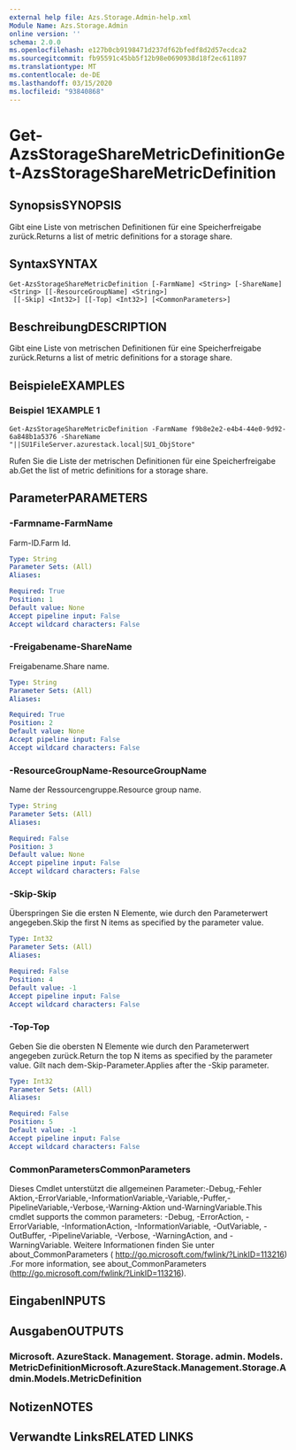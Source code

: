 ```yaml
---
external help file: Azs.Storage.Admin-help.xml
Module Name: Azs.Storage.Admin
online version: ''
schema: 2.0.0
ms.openlocfilehash: e127b0cb9198471d237df62bfedf8d2d57ecdca2
ms.sourcegitcommit: fb95591c45bb5f12b98e0690938d18f2ec611897
ms.translationtype: MT
ms.contentlocale: de-DE
ms.lasthandoff: 03/15/2020
ms.locfileid: "93840868"
---
```

# <span data-ttu-id="9cddd-101">Get-AzsStorageShareMetricDefinition</span><span class="sxs-lookup"><span data-stu-id="9cddd-101">Get-AzsStorageShareMetricDefinition</span></span>

## <span data-ttu-id="9cddd-102">Synopsis</span><span class="sxs-lookup"><span data-stu-id="9cddd-102">SYNOPSIS</span></span>
<span data-ttu-id="9cddd-103">Gibt eine Liste von metrischen Definitionen für eine Speicherfreigabe zurück.</span><span class="sxs-lookup"><span data-stu-id="9cddd-103">Returns a list of metric definitions for a storage share.</span></span>

## <span data-ttu-id="9cddd-104">Syntax</span><span class="sxs-lookup"><span data-stu-id="9cddd-104">SYNTAX</span></span>

```
Get-AzsStorageShareMetricDefinition [-FarmName] <String> [-ShareName] <String> [[-ResourceGroupName] <String>]
 [[-Skip] <Int32>] [[-Top] <Int32>] [<CommonParameters>]
```

## <span data-ttu-id="9cddd-105">Beschreibung</span><span class="sxs-lookup"><span data-stu-id="9cddd-105">DESCRIPTION</span></span>
<span data-ttu-id="9cddd-106">Gibt eine Liste von metrischen Definitionen für eine Speicherfreigabe zurück.</span><span class="sxs-lookup"><span data-stu-id="9cddd-106">Returns a list of metric definitions for a storage share.</span></span>

## <span data-ttu-id="9cddd-107">Beispiele</span><span class="sxs-lookup"><span data-stu-id="9cddd-107">EXAMPLES</span></span>

### <span data-ttu-id="9cddd-108">Beispiel 1</span><span class="sxs-lookup"><span data-stu-id="9cddd-108">EXAMPLE 1</span></span>
```
Get-AzsStorageShareMetricDefinition -FarmName f9b8e2e2-e4b4-44e0-9d92-6a848b1a5376 -ShareName "||SU1FileServer.azurestack.local|SU1_ObjStore"
```

<span data-ttu-id="9cddd-109">Rufen Sie die Liste der metrischen Definitionen für eine Speicherfreigabe ab.</span><span class="sxs-lookup"><span data-stu-id="9cddd-109">Get the list of metric definitions for a storage share.</span></span>

## <span data-ttu-id="9cddd-110">Parameter</span><span class="sxs-lookup"><span data-stu-id="9cddd-110">PARAMETERS</span></span>

### <span data-ttu-id="9cddd-111">-Farmname</span><span class="sxs-lookup"><span data-stu-id="9cddd-111">-FarmName</span></span>
<span data-ttu-id="9cddd-112">Farm-ID.</span><span class="sxs-lookup"><span data-stu-id="9cddd-112">Farm Id.</span></span>

```yaml
Type: String
Parameter Sets: (All)
Aliases:

Required: True
Position: 1
Default value: None
Accept pipeline input: False
Accept wildcard characters: False
```

### <span data-ttu-id="9cddd-113">-Freigabename</span><span class="sxs-lookup"><span data-stu-id="9cddd-113">-ShareName</span></span>
<span data-ttu-id="9cddd-114">Freigabename.</span><span class="sxs-lookup"><span data-stu-id="9cddd-114">Share name.</span></span>

```yaml
Type: String
Parameter Sets: (All)
Aliases:

Required: True
Position: 2
Default value: None
Accept pipeline input: False
Accept wildcard characters: False
```

### <span data-ttu-id="9cddd-115">-ResourceGroupName</span><span class="sxs-lookup"><span data-stu-id="9cddd-115">-ResourceGroupName</span></span>
<span data-ttu-id="9cddd-116">Name der Ressourcengruppe.</span><span class="sxs-lookup"><span data-stu-id="9cddd-116">Resource group name.</span></span>

```yaml
Type: String
Parameter Sets: (All)
Aliases:

Required: False
Position: 3
Default value: None
Accept pipeline input: False
Accept wildcard characters: False
```

### <span data-ttu-id="9cddd-117">-Skip</span><span class="sxs-lookup"><span data-stu-id="9cddd-117">-Skip</span></span>
<span data-ttu-id="9cddd-118">Überspringen Sie die ersten N Elemente, wie durch den Parameterwert angegeben.</span><span class="sxs-lookup"><span data-stu-id="9cddd-118">Skip the first N items as specified by the parameter value.</span></span>

```yaml
Type: Int32
Parameter Sets: (All)
Aliases:

Required: False
Position: 4
Default value: -1
Accept pipeline input: False
Accept wildcard characters: False
```

### <span data-ttu-id="9cddd-119">-Top</span><span class="sxs-lookup"><span data-stu-id="9cddd-119">-Top</span></span>
<span data-ttu-id="9cddd-120">Geben Sie die obersten N Elemente wie durch den Parameterwert angegeben zurück.</span><span class="sxs-lookup"><span data-stu-id="9cddd-120">Return the top N items as specified by the parameter value.</span></span>
<span data-ttu-id="9cddd-121">Gilt nach dem-Skip-Parameter.</span><span class="sxs-lookup"><span data-stu-id="9cddd-121">Applies after the -Skip parameter.</span></span>

```yaml
Type: Int32
Parameter Sets: (All)
Aliases:

Required: False
Position: 5
Default value: -1
Accept pipeline input: False
Accept wildcard characters: False
```

### <span data-ttu-id="9cddd-122">CommonParameters</span><span class="sxs-lookup"><span data-stu-id="9cddd-122">CommonParameters</span></span>
<span data-ttu-id="9cddd-123">Dieses Cmdlet unterstützt die allgemeinen Parameter:-Debug,-Fehler Aktion,-ErrorVariable,-InformationVariable,-Variable,-Puffer,-PipelineVariable,-Verbose,-Warning-Aktion und-WarningVariable.</span><span class="sxs-lookup"><span data-stu-id="9cddd-123">This cmdlet supports the common parameters: -Debug, -ErrorAction, -ErrorVariable, -InformationAction, -InformationVariable, -OutVariable, -OutBuffer, -PipelineVariable, -Verbose, -WarningAction, and -WarningVariable.</span></span> <span data-ttu-id="9cddd-124">Weitere Informationen finden Sie unter about_CommonParameters ( http://go.microsoft.com/fwlink/?LinkID=113216) .</span><span class="sxs-lookup"><span data-stu-id="9cddd-124">For more information, see about_CommonParameters (http://go.microsoft.com/fwlink/?LinkID=113216).</span></span>

## <span data-ttu-id="9cddd-125">Eingaben</span><span class="sxs-lookup"><span data-stu-id="9cddd-125">INPUTS</span></span>

## <span data-ttu-id="9cddd-126">Ausgaben</span><span class="sxs-lookup"><span data-stu-id="9cddd-126">OUTPUTS</span></span>

### <span data-ttu-id="9cddd-127">Microsoft. AzureStack. Management. Storage. admin. Models. MetricDefinition</span><span class="sxs-lookup"><span data-stu-id="9cddd-127">Microsoft.AzureStack.Management.Storage.Admin.Models.MetricDefinition</span></span>

## <span data-ttu-id="9cddd-128">Notizen</span><span class="sxs-lookup"><span data-stu-id="9cddd-128">NOTES</span></span>

## <span data-ttu-id="9cddd-129">Verwandte Links</span><span class="sxs-lookup"><span data-stu-id="9cddd-129">RELATED LINKS</span></span>
